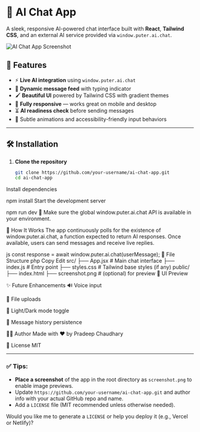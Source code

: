 # 🧠 AI Chat App

A sleek, responsive AI-powered chat interface built with **React**, **Tailwind CSS**, and an external AI service provided via `window.puter.ai.chat`.

![AI Chat App Screenshot]([./screenshot.png](https://ai-chat-app-rust.vercel.app/))

## 🚀 Features

- ⚡ **Live AI integration** using `window.puter.ai.chat`
- 💬 **Dynamic message feed** with typing indicator
- 🖌️ **Beautiful UI** powered by Tailwind CSS with gradient themes
- 📱 **Fully responsive** — works great on mobile and desktop
- ⏳ **AI readiness check** before sending messages
- 🎨 Subtle animations and accessibility-friendly input behaviors

---

## 🛠️ Installation

1. **Clone the repository**
   ```bash
   git clone https://github.com/your-username/ai-chat-app.git
   cd ai-chat-app
Install dependencies

npm install
Start the development server


npm run dev
🧩 Make sure the global window.puter.ai.chat API is available in your environment.

🧩 How It Works
The app continuously polls for the existence of window.puter.ai.chat, a function expected to return AI responses. Once available, users can send messages and receive live replies.

js
const response = await window.puter.ai.chat(userMessage);
📁 File Structure
php
Copy
Edit
src/
├── App.jsx        # Main chat interface
├── index.js       # Entry point
├── styles.css     # Tailwind base styles (if any)
public/
├── index.html
├── screenshot.png # (optional) for preview
📸 UI Preview

✨ Future Enhancements
🔊 Voice input

📎 File uploads

🌙 Light/Dark mode toggle

📜 Message history persistence

🧑‍💻 Author
Made with ❤️ by Pradeep Chaudhary 

📄 License
MIT 


---

### ✅ Tips:

- **Place a screenshot** of the app in the root directory as `screenshot.png` to enable image previews.
- Update `https://github.com/your-username/ai-chat-app.git` and author info with your actual GitHub repo and name.
- Add a `LICENSE` file (MIT recommended unless otherwise needed).

Would you like me to generate a `LICENSE` or help you deploy it (e.g., Vercel or Netlify)?
